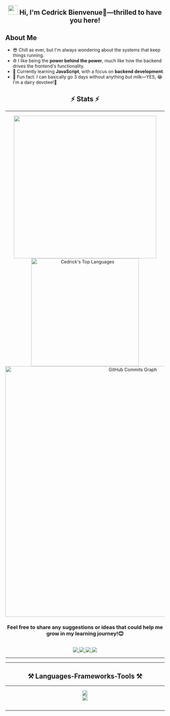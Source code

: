 <h2 align="center"><img src="https://raw.githubusercontent.com/MartinHeinz/MartinHeinz/master/wave.gif" width="30px"> Hi, I'm Cedrick Bienvenue🙂—thrilled to have you here!</h2>

## About Me
- 😎 Chill as ever, but I'm always wondering about the systems that keep things running. 
- ⚙️ I like being the **power behind the power**, much like how the backend drives the frontend's functionality. 
- 🔭 Currently learning **JavaScript**, with a focus on **backend development**. 
- 🥛 Fun fact: I can basically go 3 days without anything *but* milk—YES, 😂I'm a dairy devotee!🐄 

<h2 align="center">⚡ Stats ⚡</h2>
<hr/> 
<div align="center">
    <img width="450" src="https://github-readme-stats.vercel.app/api?username=cedrick13bienvenue&show_icons=true&locale=en&theme=react&rank_icon=github&border_radius=10">
    <img width="340" src="https://github-readme-stats.vercel.app/api/top-langs?username=cedrick13bienvenue&show_icons=true&locale=en&layout=compact&theme=react&border_radius=10" alt="Cedrick's Top Languages">
    <img align="center" width="790" src="https://github-readme-activity-graph.vercel.app/graph?username=cedrick13bienvenue&&color=ffffff&line=6366f1&point=ffff&layout=compact&theme=react&custom_title=GitHub%20Commits%20Graph" alt="GitHub Commits Graph">
</div>

<h3 align="center">Feel free to share any suggestions or ideas that could help me grow in my learning journey!😊</h3>
<br/>

<div align="center"> 
  <a href="mailto:cedrick13bienvenue@gmail.com">
    <img src="https://img.shields.io/badge/Gmail-333333?style=for-the-badge&logo=gmail&logoColor=red" />
  </a>
  <a href="https://www.linkedin.com/in/cedrick-bienvenue-256317298/" target="_blank">
    <img src="https://img.shields.io/badge/LinkedIn-0077B5?style=for-the-badge&logo=linkedin&logoColor=white" target="_blank" />
  </a>
  <a href="https://www.instagram.com/cedrick13bienvenue/" target="_blank"> 
     <img src="https://img.shields.io/badge/Instagram-E4405F?style=for-the-badge&logo=instagram&logoColor=white" target="_blank" />
  </a>
  <a href="https://twitter.com/cedrique_13" target="_blank">
     <img src="https://img.shields.io/badge/Twitter-1DA1F2?style=for-the-badge&logo=twitter&logoColor=white" target="_blank" />
  </a>
</div>

<hr/>
<hr/>

<h2 align="center">⚒️ Languages-Frameworks-Tools ⚒️</h2>
<hr/>

<div align="center">
    <img src="https://skillicons.dev/icons?i=javascript,html,express,mongodb,git,github,css,tailwind,nodejs,vercel" /><br/>
    <img src="https://skillicons.dev/icons?i=docker,postgresql,typescript,kubernetes,mysql,react,postman,python" />
</div>

<br/>
<hr/>
